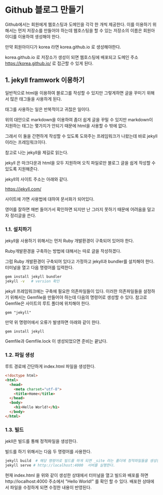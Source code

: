
# Github 블로그 만들기

Github에서는 회원에게 웹호스팅과 도메인을 각각 한 개씩 제공한다. 
이를 이용하기 위해서는 먼저 저장소를 만들어야 하는데 웹호스팅을 할 수 있는 저장소의 이름은 회원아이디를 이용하여 생성해야 한다. 

만약 회원아이디가 korea 라면  korea.github.io  로 생성해야한다. 

korea.github.io 로 저장소가 생성이 되면 웹호스팅에 배포되고 도메인 주소 https://korea.github.io/ 로 접근할 수 있게 된다.

## 1. jekyll framwork  이용하기 

일반적으로 html을 이용하여 블로그를 작성할 수 있지만 그렇게하면 글을 꾸미기 위해서 많은 태그들을 사용하게 된다. 

태그를 사용하는 일은 반복적이고 귀찮은 일이다. 

위의 대안으로 markdown을 이용하여 좀더 쉽게 글을 꾸밀 수 있지만 markdown이 지원하는 태그는 몇가지가 안되기 때문에 html을 사용할 수 밖에 없다. 

그래서 이 둘을 간편하게 작성할 수 있도록 도와주는 프레임워크가 나왔는데 바로 jekyll 이라는 프레임워크이다. 

참고로 나는 jekyll을 제길로 읽는다. 

jekyll 은 마크다운과 html을 모두 지원하며 오직 파일로만 블로그 글을 쉽게 작성할 수 있도록 지원해준다. 

jekyll의 사이트 주소는 아래와 같다. 

https://jekyll.com/

사이트에 가면 사용법에 대하여 문서화가 되어있다. 

영어를 잘하면 매번 들어가서 확인하면 되지만 난 그러지 못하기 때문에 어려움을 덜고자 정리글을 쓴다. 

### 1.1. 설치하기 

jekyll을 사용하기 위해서는 먼저 Ruby 개발환경이 구축되어 있어야 한다. 

Ruby개발환경을 구축하는 방법에 대해서는 따로 글을 작성하겠다. 

그럼 Ruby 개발환경이 구축되어 있다고 가정하고 jekyll과 bundler를 설치해야 한다.
터미널을 열고 다음 명령어를 입력한다. 

```bash
gem install jekyll bundler
jekyll -v   # version 확인
```
jekyll 프레임워크에는 구축에 필요한 의존파일들이 있다. 이러한 의존파일들을 설정하기 위해서는 Gemfile을 만들어야 하는데 다음의 명령어로 생성할 수 있다. 
참고로 Gemfile은 사이트의 루트 폴더에 위치해야 한다. 

```
gem "jekyll"
```
만약 위 명령어에서 오류가 발생하면 아래와 같이 한다.
```
gem install jekyll
```
Gemfile과 Gemfile.lock 이 생성되었으면 준비는 끝났다.

### 1.2. 파일 생성

루트 경로에 간단하게 index.html 파일을 생성한다. 

```html
<!doctype html>
<html>
  <head>
    <meta charset="utf-8">
    <title>Home</title>
  </head>
  <body>
    <h1>Hello World!</h1>
  </body>
</html>
```
### 1.3. 빌드

jekll은 빌드를 통해 정적파일을 생성한다.

빌드를 하기 위해서는 다음 두 명령어를 사용한다.

```bash
jekyll build  # 해당 명령어로 빌드를 하게 되면 _site 라는 폴더에 정적파일들을 생성한다.
jekyll serve # http://localhost:4000  서버를 실행한다.
```
현재 index.html 을 위와 같이 생성한 상태에서 터미널을 열고 빌드와 배포를 하면 
http://localhost:4000 주소에서 "Hello World!" 를 확인 할 수 있다.
배포한 상태에서 파일을 수정하게 되면 수정한 내용이 반영된다. 

















